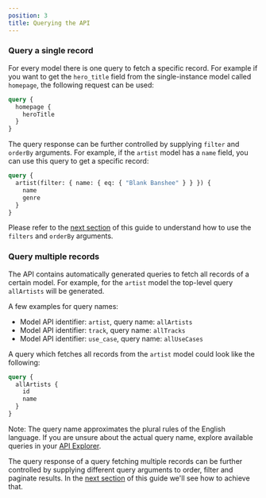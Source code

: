 ```yaml
---
position: 3
title: Querying the API
---
```


### Query a single record

For every model there is one query to fetch a specific record. For example if you want to get the `hero_title` field from the single-instance model called `homepage`, the following request can be used:

```graphql
query {
  homepage {
    heroTitle
  }
}
```

The query response can be further controlled by supplying `filter` and `orderBy` arguments. For example, if the `artist` model has a `name` field, you can use this query to get a specific record:

```graphql
query {
  artist(filter: { name: { eq: { "Blank Banshee" } } }) {
    name
    genre
  }
}
```

Please refer to the [next section](/docs/graphql/filters/) of this guide to understand how to use the `filters` and `orderBy` arguments.

### Query multiple records

The API contains automatically generated queries to fetch all records of a certain model. For example, for the `artist` model the top-level query `allArtists` will be generated.

A few examples for query names:

* Model API identifier: `artist`, query name: `allArtists`
* Model API identifier: `track`, query name: `allTracks` 
* Model API identifier: `use_case`, query name: `allUseCases`

A query which fetches all records from the `artist` model could look like the following:

```graphql
query {
  allArtists {
    id
    name
  }
}
```

Note: The query name approximates the plural rules of the English language. If you are unsure about the actual query name, explore available queries in your [API Explorer](https://graphql.datocms.com/graphiql).

The query response of a query fetching multiple records can be further controlled by supplying different query arguments to order, filter and paginate results. In the [next section](/docs/graphql/filters/) of this guide we'll see how to achieve that.

